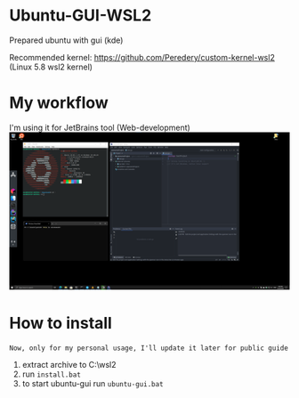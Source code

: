# Ubuntu-GUI-WSL2

Prepared ubuntu with gui (kde)

Recommended kernel: https://github.com/Peredery/custom-kernel-wsl2 (Linux 5.8 wsl2 kernel)

# My workflow
I'm using it for JetBrains tool (Web-development)
![Ubuntu+windows](https://raw.githubusercontent.com/Peredery/Ubuntu-GUI-WSL2/main/screen.png)

# How to install

``Now, only for my personal usage, I'll update it later for public guide``

1. extract archive to C:\wsl2
2. run ``install.bat``
3. to start ubuntu-gui run ``ubuntu-gui.bat``

